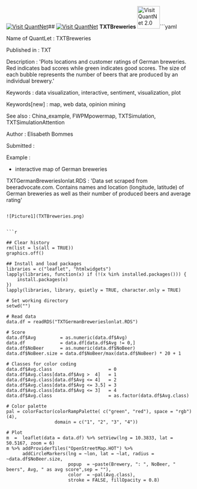 
[<img src="https://github.com/QuantLet/Styleguide-and-Validation-procedure/blob/master/pictures/banner.png" alt="Visit QuantNet">](http://quantlet.de/index.php?p=info)## [<img src="https://github.com/QuantLet/Styleguide-and-Validation-procedure/blob/master/pictures/qloqo.png" alt="Visit QuantNet">](http://quantlet.de/) **TXTBreweries** [<img src="https://github.com/QuantLet/Styleguide-and-Validation-procedure/blob/master/pictures/QN2.png" width="60" alt="Visit QuantNet 2.0">](http://quantlet.de/d3/ia)```yaml

Name of QuantLet : TXTBreweries

Published in : TXT

Description : 'Plots locations and customer ratings of German breweries.
Red indicates bad scores while green indicates good scores.
The size of each bubble represents the number of beers that are produced by an individual brewery.'

Keywords : data visualization, interactive, sentiment, visualization, plot

Keywords[new] : map, web data, opinion mining

See also : China_example, FWPMpowermap, TXTSimulation, TXTSimulationAttention

Author : Elisabeth Bommes

Submitted :

Example :
- interactive map of German breweries

TXTGermanBrewerieslonlat.RDS : 'Data set scraped from beeradvocate.com.
Contains names and location (longitude, latitude) of German breweries as well
as their number of produced beers and average rating'
```

![Picture1](TXTBreweries.png)


```r

## Clear history
rm(list = ls(all = TRUE))
graphics.off()

## Install and load packages
libraries = c("leaflet", "htmlwidgets")
lapply(libraries, function(x) if (!(x %in% installed.packages())) {
    install.packages(x)
})
lapply(libraries, library, quietly = TRUE, character.only = TRUE)

# Set working directory
setwd("")

# Read data
data.df = readRDS("TXTGermanBrewerieslonlat.RDS")

# Score
data.df$Avg         = as.numeric(data.df$Avg)
data.df             = data.df[data.df$Avg != 0,]
data.df$NoBeer      = as.numeric(data.df$NoBeer)
data.df$NoBeer.size = data.df$NoBeer/max(data.df$NoBeer) * 20 + 1

# Classes for color coding
data.df$Avg.class                     = 0
data.df$Avg.class[data.df$Avg >  4]   = 1
data.df$Avg.class[data.df$Avg <= 4]   = 2
data.df$Avg.class[data.df$Avg <= 3.5] = 3
data.df$Avg.class[data.df$Avg <= 3]   = 4
data.df$Avg.class                     = as.factor(data.df$Avg.class)

# Color palette
pal = colorFactor(colorRampPalette( c("green", "red"), space = "rgb")(4),
                  domain = c("1", "2", "3", "4"))

# Plot
m  =  leaflet(data = data.df) %>% setView(lng = 10.3833, lat = 50.5167, zoom = 6)
m %>% addProviderTiles("OpenStreetMap.HOT") %>%
      addCircleMarkers(lng = ~lon, lat = ~lat, radius = ~data.df$NoBeer.size,
                       popup  = ~paste(Brewery, ": ", NoBeer, " beers", Avg, " as avg score",sep = ""),
                       color  = ~pal(Avg.class),
                       stroke = FALSE, fillOpacity = 0.8)

```
